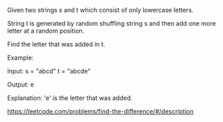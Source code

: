 Given two strings s and t which consist of only lowercase letters.

String t is generated by random shuffling string s and then add one more letter at a random position.

Find the letter that was added in t.

Example:

Input:
s = "abcd"
t = "abcde"

Output:
e

Explanation:
'e' is the letter that was added.


https://leetcode.com/problems/find-the-difference/#/description
